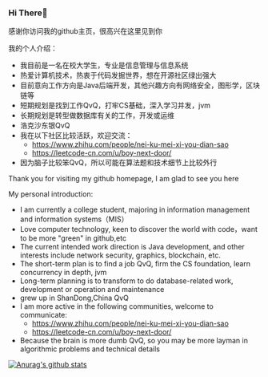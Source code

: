 ### Hi There👋

感谢你访问我的github主页，很高兴在这里见到你

我的个人介绍：

* 我目前是一名在校大学生，专业是信息管理与信息系统
* 热爱计算机技术，热衷于代码发掘世界，想在开源社区绿出强大
* 目前意向工作方向是Java后端开发，其他兴趣方向有网络安全，图形学，区块链等
* 短期规划是找到工作QvQ，打牢CS基础，深入学习并发，jvm
* 长期规划是转型做数据库有关的工作，开发或运维
* 浩克沙东银QvQ
* 我在以下社区比较活跃，欢迎交流：
  * https://www.zhihu.com/people/nei-ku-mei-xi-you-dian-sao
  * https://leetcode-cn.com/u/boy-next-door/
* 因为脑子比较笨QvQ，所以可能在算法题和技术细节上比较外行



Thank you for visiting my github homepage, I am glad to see you here

My personal introduction:

* I am currently a college student, majoring in information management and information systems（MIS）
* Love computer technology, keen to discover the world with code，want to be more "green" in github,etc
* The current intended work direction is Java development, and other interests include network security, graphics, blockchain, etc.
* The short-term plan is to find a job QvQ, firm the CS foundation, learn concurrency in depth, jvm
* Long-term planning is to transform to do database-related work, development or operation and maintenance
* grew up in ShanDong,China QvQ
* I am more active in the following communities, welcome to communicate:
  * https://www.zhihu.com/people/nei-ku-mei-xi-you-dian-sao
  * https://leetcode-cn.com/u/boy-next-door/
* Because the brain is more dumb QvQ, so you may be more layman in algorithmic problems and technical details

[![Anurag's github stats](https://github-readme-stats.vercel.app/api?username=iznilul&theme=merko)](https://github.com/anuraghazra/github-readme-stats)



<!--
**iznilul/iznilul** is a ✨ _special_ ✨ repository because its `README.md` (this file) appears on your GitHub profile.

Here are some ideas to get you started:

- 🔭 I’m currently working on ...
- 🌱 I’m currently learning ...
- 👯 I’m looking to collaborate on ...
- 🤔 I’m looking for help with ...
- 💬 Ask me about ...
- 📫 How to reach me: ...
- 😄 Pronouns: ...
- ⚡ Fun fact: ...
-->
